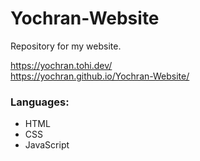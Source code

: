 # Yochran-Website
Repository for my website.

https://yochran.tohi.dev/
</br>
https://yochran.github.io/Yochran-Website/

### Languages:
  - HTML
  - CSS
  - JavaScript

